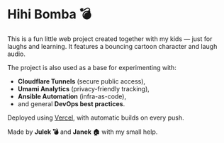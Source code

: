 # Hihi Bomba 💣

This is a fun little web project created together with my kids — just for laughs and learning.
It features a bouncing cartoon character and laugh audio.

The project is also used as a base for experimenting with:
- **Cloudflare Tunnels** (secure public access),
- **Umami Analytics** (privacy-friendly tracking),
- **Ansible Automation** (infra-as-code),
- and general **DevOps best practices**.

Deployed using [Vercel](https://vercel.com), with automatic builds on every push.

Made by **Julek 💣** and **Janek 🏠** with my small help.

